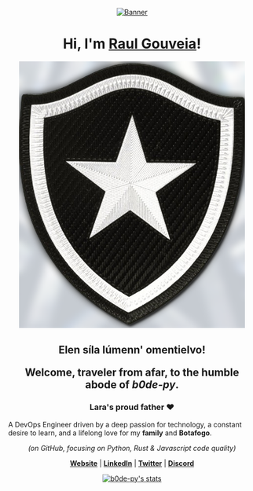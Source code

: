 <p align="center">
  <a href="https://linkedin.com/in/raul-gouveia">
    <img src="https://github.com/b0de-py/b0de-py/blob/master/assets/queluairmao.png" alt="Banner">
  </a>
</p>

<h1 align="center">Hi, I'm <a href="https://linkedin.com/in/raul-gouveia">Raul Gouveia</a>!</h1>
<p align="center">
  <a href="https://linkedin.com/in/raul-gouveia">
    <img src="https://github.com/b0de-py/b0de-py/blob/master/assets/putfire.png" alt="b0de-py">
  </a>
</p>
<h2 align="center">Elen síla lúmenn' omentielvo! <p>Welcome, traveler from afar, to the humble abode of <i>b0de-py</i>.</p></h2>

<p align="center">
  <h3 align="center">Lara's proud father ❤</h1>
  A DevOps Engineer driven by a deep passion for technology, a constant desire to learn, and a lifelong love for my <b>family</b> and <b>Botafogo</b>.
</p>
<p align="center">
  <i>(on GitHub, focusing on Python, Rust & Javascript code quality)</i>
</p>

<p align="center">
  <strong><a href="">Website</a></strong> |
  <strong><a href="https://linkedin.com/in/raul-gouveia">LinkedIn</a></strong> |
  <strong><a href="https://x.com/luardobode">Twitter</a></strong> |
  <strong><a href="https://discord.gg/4dMb6T6X">Discord</a></strong>
</p>

<p align="center">
  <a href="https://github.com/b0de-py"><img src="https://github-readme-stats.vercel.app/api?username=b0de-py&hide_border=true&show_icons=true" alt="b0de-py's stats"></a>
</p>


<!--
**b0de-py/b0de-py** is a ✨ _special_ ✨ repository because its `README.md` (this file) appears on your GitHub profile.

Here are some ideas to get you started:

- 🔭 I’m currently working on ...
- 🌱 I’m currently learning ...
- 👯 I’m looking to collaborate on ...
- 🤔 I’m looking for help with ...
- 💬 Ask me about ...
- 📫 How to reach me: ...
- 😄 Pronouns: ...
- ⚡ Fun fact: ...
-->
